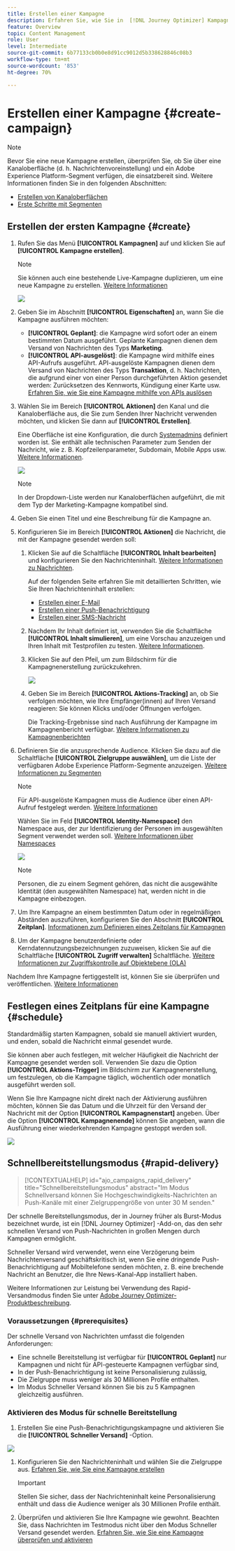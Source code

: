 ```yaml
---
title: Erstellen einer Kampagne
description: Erfahren Sie, wie Sie in  [!DNL Journey Optimizer] Kampagnen erstellen können
feature: Overview
topic: Content Management
role: User
level: Intermediate
source-git-commit: 6b77133cb0b0e8d91cc9012d5b338628846c08b3
workflow-type: tm+mt
source-wordcount: '853'
ht-degree: 70%

---
```


# Erstellen einer Kampagne {#create-campaign}

>[!NOTE]
>
>Bevor Sie eine neue Kampagne erstellen, überprüfen Sie, ob Sie über eine Kanaloberfläche (d. h. Nachrichtenvoreinstellung) und ein Adobe Experience Platform-Segment verfügen, die einsatzbereit sind. Weitere Informationen finden Sie in den folgenden Abschnitten:
>
>* [Erstellen von Kanaloberflächen](../configuration/channel-surfaces.md)
>* [Erste Schritte mit Segmenten](../segment/about-segments.md)


## Erstellen der ersten Kampagne {#create}

1. Rufen Sie das Menü **[!UICONTROL Kampagnen]** auf und klicken Sie auf **[!UICONTROL Kampagne erstellen]**.

   >[!NOTE]
   >
   >Sie können auch eine bestehende Live-Kampagne duplizieren, um eine neue Kampagne zu erstellen. [Weitere Informationen](modify-stop-campaign.md#duplicate)

   ![](assets/create-campaign.png)

1. Geben Sie im Abschnitt **[!UICONTROL Eigenschaften]** an, wann Sie die Kampagne ausführen möchten:

   * **[!UICONTROL Geplant]**: die Kampagne wird sofort oder an einem bestimmten Datum ausgeführt. Geplante Kampagnen dienen dem Versand von Nachrichten des Typs **Marketing**.
   * **[!UICONTROL API-ausgelöst]**: die Kampagne wird mithilfe eines API-Aufrufs ausgeführt. API-ausgelöste Kampagnen dienen dem Versand von Nachrichten des Typs **Transaktion**, d. h. Nachrichten, die aufgrund einer von einer Person durchgeführten Aktion gesendet werden: Zurücksetzen des Kennworts, Kündigung einer Karte usw. [Erfahren Sie, wie Sie eine Kampagne mithilfe von APIs auslösen](api-triggered-campaigns.md)

1. Wählen Sie im Bereich **[!UICONTROL Aktionen]** den Kanal und die Kanaloberfläche aus, die Sie zum Senden Ihrer Nachricht verwenden möchten, und klicken Sie dann auf **[!UICONTROL Erstellen]**.

   Eine Oberfläche ist eine Konfiguration, die durch [Systemadmins](../start/path/administrator.md) definiert worden ist. Sie enthält alle technischen Parameter zum Senden der Nachricht, wie z. B. Kopfzeilenparameter, Subdomain, Mobile Apps usw. [Weitere Informationen](../configuration/channel-surfaces.md).

   ![](assets/create-campaign-action.png)

   >[!NOTE]
   >
   >In der Dropdown-Liste werden nur Kanaloberflächen aufgeführt, die mit dem Typ der Marketing-Kampagne kompatibel sind.

1. Geben Sie einen Titel und eine Beschreibung für die Kampagne an.

   <!--To test the content of your message, toggle the **[!UICONTROL Content experiment]** option on. This allows you to test multiple variables of a delivery on populations samples, in order to define which treatment has the biggest impact on the targeted population.[Learn more about content experiment](../campaigns/content-experiment.md).-->

1. Konfigurieren Sie im Bereich **[!UICONTROL Aktionen]** die Nachricht, die mit der Kampagne gesendet werden soll:

   1. Klicken Sie auf die Schaltfläche **[!UICONTROL Inhalt bearbeiten]** und konfigurieren Sie den Nachrichteninhalt. [Weitere Informationen zu Nachrichten](../messages/get-started-content.md).

      Auf der folgenden Seite erfahren Sie mit detaillierten Schritten, wie Sie Ihren Nachrichteninhalt erstellen:

      * [Erstellen einer E-Mail](../messages/create-email.md)
      * [Erstellen einer Push-Benachrichtigung](../messages/create-push.md)
      * [Erstellen einer SMS-Nachricht](../messages/create-sms.md)
   1. Nachdem Ihr Inhalt definiert ist, verwenden Sie die Schaltfläche **[!UICONTROL Inhalt simulieren]**, um eine Vorschau anzuzeigen und Ihren Inhalt mit Testprofilen zu testen. [Weitere Informationen](../design/preview.md).

   1. Klicken Sie auf den Pfeil, um zum Bildschirm für die Kampagnenerstellung zurückzukehren.

      ![](assets/create-campaign-design.png)

   1. Geben Sie im Bereich **[!UICONTROL Aktions-Tracking]** an, ob Sie verfolgen möchten, wie Ihre Empfänger(innen) auf Ihren Versand reagieren: Sie können Klicks und/oder Öffnungen verfolgen.

      Die Tracking-Ergebnisse sind nach Ausführung der Kampagne im Kampagnenbericht verfügbar. [Weitere Informationen zu Kampagnenberichten](../reports/campaign-global-report.md)


1. Definieren Sie die anzusprechende Audience. Klicken Sie dazu auf die Schaltfläche **[!UICONTROL Zielgruppe auswählen]**, um die Liste der verfügbaren Adobe Experience Platform-Segmente anzuzeigen. [Weitere Informationen zu Segmenten](../segment/about-segments.md)

   >[!NOTE]
   >
   >Für API-ausgelöste Kampagnen muss die Audience über einen API-Aufruf festgelegt werden. [Weitere Informationen](api-triggered-campaigns.md)

   Wählen Sie im Feld **[!UICONTROL Identity-Namespace]** den Namespace aus, der zur Identifizierung der Personen im ausgewählten Segment verwendet werden soll. [Weitere Informationen über Namespaces](../event/about-creating.md#select-the-namespace)

   ![](assets/create-campaign-namespace.png)

   >[!NOTE]
   >
   >Personen, die zu einem Segment gehören, das nicht die ausgewählte Identität (den ausgewählten Namespace) hat, werden nicht in die Kampagne einbezogen.

   <!--If you are are creating an API-triggered campaign, the **[!UICONTROL cURL request]** section allows you to retrieve the **[!UICONTROL Campaign ID]** to use in the API call. [Learn more](api-triggered-campaigns.md)-->

1. Um Ihre Kampagne an einem bestimmten Datum oder in regelmäßigen Abständen auszuführen, konfigurieren Sie den Abschnitt **[!UICONTROL Zeitplan]**. [Informationen zum Definieren eines Zeitplans für Kampagnen](#schedule)

1. Um der Kampagne benutzerdefinierte oder Kerndatennutzungsbezeichnungen zuzuweisen, klicken Sie auf die Schaltfläche **[!UICONTROL Zugriff verwalten]** Schaltfläche. [Weitere Informationen zur Zugriffskontrolle auf Objektebene (OLA)](../administration/object-based-access.md)

Nachdem Ihre Kampagne fertiggestellt ist, können Sie sie überprüfen und veröffentlichen. [Weitere Informationen](#review-activate)

## Festlegen eines Zeitplans für eine Kampagne {#schedule}

Standardmäßig starten Kampagnen, sobald sie manuell aktiviert wurden, und enden, sobald die Nachricht einmal gesendet wurde.

Sie können aber auch festlegen, mit welcher Häufigkeit die Nachricht der Kampagne gesendet werden soll. Verwenden Sie dazu die Option **[!UICONTROL Aktions-Trigger]** im Bildschirm zur Kampagnenerstellung, um festzulegen, ob die Kampagne täglich, wöchentlich oder monatlich ausgeführt werden soll.

Wenn Sie Ihre Kampagne nicht direkt nach der Aktivierung ausführen möchten, können Sie das Datum und die Uhrzeit für den Versand der Nachricht mit der Option **[!UICONTROL Kampagnenstart]** angeben. Über die Option **[!UICONTROL Kampagnenende]** können Sie angeben, wann die Ausführung einer wiederkehrenden Kampagne gestoppt werden soll.

![](assets/create-campaign-schedule.png)

## Schnellbereitstellungsmodus {#rapid-delivery}

>[!CONTEXTUALHELP]
>id="ajo_campaigns_rapid_delivery"
>title="Schnellbereitstellungsmodus"
>abstract="Im Modus Schnellversand können Sie Hochgeschwindigkeits-Nachrichten an Push-Kanäle mit einer Zielgruppengröße von unter 30 M senden."

Der schnelle Bereitstellungsmodus, der in Journey früher als Burst-Modus bezeichnet wurde, ist ein [!DNL Journey Optimizer] -Add-on, das den sehr schnellen Versand von Push-Nachrichten in großen Mengen durch Kampagnen ermöglicht.

Schneller Versand wird verwendet, wenn eine Verzögerung beim Nachrichtenversand geschäftskritisch ist, wenn Sie eine dringende Push-Benachrichtigung auf Mobiltelefone senden möchten, z. B. eine brechende Nachricht an Benutzer, die Ihre News-Kanal-App installiert haben.

Weitere Informationen zur Leistung bei Verwendung des Rapid-Versandmodus finden Sie unter [Adobe Journey Optimizer-Produktbeschreibung](https://helpx.adobe.com/de/legal/product-descriptions/adobe-journey-optimizer.html?lang=de).

### Voraussetzungen {#prerequisites}

Der schnelle Versand von Nachrichten umfasst die folgenden Anforderungen:

* Eine schnelle Bereitstellung ist verfügbar für **[!UICONTROL Geplant]** nur Kampagnen und nicht für API-gesteuerte Kampagnen verfügbar sind,
* In der Push-Benachrichtigung ist keine Personalisierung zulässig,
* Die Zielgruppe muss weniger als 30 Millionen Profile enthalten.
* Im Modus Schneller Versand können Sie bis zu 5 Kampagnen gleichzeitig ausführen.

### Aktivieren des Modus für schnelle Bereitstellung

1. Erstellen Sie eine Push-Benachrichtigungskampagne und aktivieren Sie die **[!UICONTROL Schneller Versand]** -Option.

![](assets/create-campaign-burst.png)

1. Konfigurieren Sie den Nachrichteninhalt und wählen Sie die Zielgruppe aus. [Erfahren Sie, wie Sie eine Kampagne erstellen](#create)

   >[!IMPORTANT]
   >
   >Stellen Sie sicher, dass der Nachrichteninhalt keine Personalisierung enthält und dass die Audience weniger als 30 Millionen Profile enthält.

1. Überprüfen und aktivieren Sie Ihre Kampagne wie gewohnt. Beachten Sie, dass Nachrichten im Testmodus nicht über den Modus Schneller Versand gesendet werden. [Erfahren Sie, wie Sie eine Kampagne überprüfen und aktivieren](review-activate-campaign.md)
